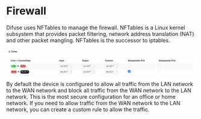# Firewall

Difuse uses NFTables to manage the firewall. NFTables is a Linux kernel subsystem that provides packet filtering, network address translation (NAT) and other packet mangling. NFTables is the successor to iptables.

<a data-fancybox data-src="./img/0.png" data-caption="Firewall">
  <img src="./img/0.png" />
</a>

By default the device is configured to allow all traffic from the LAN network to the WAN network and block all traffic from the WAN network to the LAN network. This is the most secure configuration for an office or home network. If you need to allow traffic from the WAN network to the LAN network, you can create a custom rule to allow the traffic.